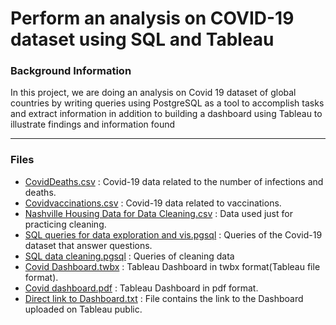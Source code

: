 # Perform an analysis on COVID-19 dataset using SQL and Tableau 



### Background Information

In this project, we are doing an analysis on Covid 19 dataset of global countries by writing queries using PostgreSQL as a tool to accomplish tasks 
and extract information in addition to building a dashboard using Tableau to illustrate findings and information found

--------------------------------------------------------------------------

### Files

- [CovidDeaths.csv](https://github.com/ahmedmonged/Data-analysis-using-SQL-and-Tableau/blob/main/Data/CovidDeaths.csv) : Covid-19 data related to the number of infections and deaths.
- [Covidvaccinations.csv](https://github.com/ahmedmonged/Data-analysis-using-SQL-and-Tableau/blob/main/Data/Covidvaccinations.csv) : Covid-19 data related to vaccinations.
- [Nashville Housing Data for Data Cleaning.csv](https://github.com/ahmedmonged/Data-analysis-using-SQL-and-Tableau/blob/main/Data/Nashville%20Housing%20Data%20for%20Data%20Cleaning.csv) : Data used just for practicing cleaning.
- [SQL queries for data exploration and vis.pgsql](https://github.com/ahmedmonged/Data-analysis-using-SQL-and-Tableau/blob/main/SQL%20queries/SQL%20queries%20for%20data%20exploration%20and%20vis.pgsql) : Queries of the Covid-19 dataset that answer questions.
- [SQL data cleaning.pgsql](https://github.com/ahmedmonged/Data-analysis-using-SQL-and-Tableau/blob/main/SQL%20queries/SQL%20data%20cleaning.pgsql) : Queries of cleaning data
- [Covid Dashboard.twbx](https://github.com/ahmedmonged/Data-analysis-using-SQL-and-Tableau/blob/main/Tableau%20Dashboard/Covid%20Dashboard.twbx) : Tableau Dashboard in twbx format(Tableau file format).
- [Covid dashboard.pdf](https://github.com/ahmedmonged/Data-analysis-using-SQL-and-Tableau/blob/main/Tableau%20Dashboard/Covid%20dashboard.pdf) : Tableau Dashboard in pdf format.
- [Direct link to Dashboard.txt](https://github.com/ahmedmonged/Data-analysis-using-SQL-and-Tableau/blob/main/Tableau%20Dashboard/Direct%20link%20to%20Dashboard.txt) : File contains the link to the Dashboard uploaded on Tableau public.
